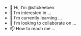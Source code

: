 - 👋 Hi, I’m @stickeeben
- 👀 I’m interested in ...
- 🌱 I’m currently learning ...
- 💞️ I’m looking to collaborate on ...
- 📫 How to reach me ...

<!---
stickeeben/stickeeben is a ✨ special ✨ repository because its `README.md` (this file) appears on your GitHub profile.
You can click the Preview link to take a look at your changes.
--->
